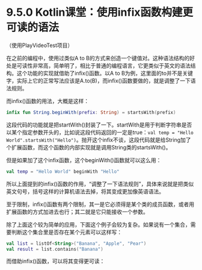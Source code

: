 # 9.5.0 Kotlin课堂：使用infix函数构建更可读的语法

（使用PlayVideoTest项目）

在之前的编程中，使用过类似A to B的方式来创造一个键值对。这种语法结构的好处是可读性非常高，简单明了，相比于普通的编程语言，它更类似于英文的语法结构。这个功能的实现就借助了infix()函数。以A to B为例，这里面的to并不是关键字，实际上它的正常写法应该是A.to(B)，而infix()函数要做的，就是调整了一下语法规则。

而infix()函数的用法，大概是这样：

```kotlin
infix fun String.beginWith(prefix: String) = startsWith(prefix)
```

这段代码的功能就是把startWith()封装了一下。startWith是用于判断字符串是否以某个指定参数开头的，比如说这段代码返回的一定是true：`val temp = "Hello World".startsWith("Hello")`。抛开这个infix不谈，这段代码就是给String加了个扩展函数，而这个函数的内部实现就是调用String类的startsWith()。

但是如果加了这个infix函数，这个beginWith()函数就可以这么用：

```kotlin
val temp = "Hello World" beginWith "Hello"
```

所以上面提到的infix()函数的作用，“调整了一下语法规则”，具体来说就是把类似英文句号，括号这样的计算机语法去掉，将其变成更加像英语语法。

至于限制，infix()函数有两个限制，其一是它必须得是某个类的成员函数，或者用扩展函数的方式加进去也行；其二就是它只能接收一个参数。

除了上面这个较为简单的应用，下面这个例子会较为复杂。如果说有一个集合，需要判断这个集合里是否存在某个元素可以这样写：

```kotlin
val list = listOf<String>("Banana", "Apple", "Pear")
val result = list.contains("Banana")
```

而借助infix()函数，可以将其变得更可读：
